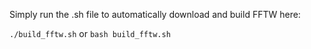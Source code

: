 Simply run the .sh file to automatically download and build FFTW here:

`./build_fftw.sh` or `bash build_fftw.sh`